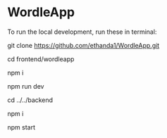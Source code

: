 # WordleApp
To run the local development, run these in terminal:

git clone https://github.com/ethanda1/WordleApp.git

cd frontend/wordleapp 

npm i

npm run dev 

cd ../../backend

npm i

npm start

